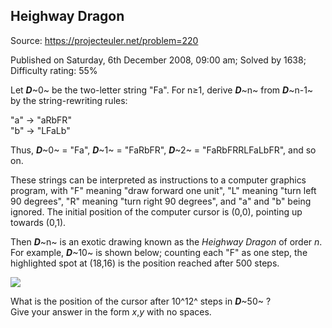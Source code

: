 Heighway Dragon
---------------

Source: https://projecteuler.net/problem=220

Published on Saturday, 6th December 2008, 09:00 am; Solved by 1638;
Difficulty rating: 55%

Let ***D***~0~ be the two-letter string "Fa". For n≥1, derive ***D***~n~
from ***D***~n-1~ by the string-rewriting rules:

"a" → "aRbFR"\
 "b" → "LFaLb"

Thus, ***D***~0~ = "Fa", ***D***~1~ = "FaRbFR", ***D***~2~ =
"FaRbFRRLFaLbFR", and so on.

These strings can be interpreted as instructions to a computer graphics
program, with "F" meaning "draw forward one unit", "L" meaning "turn
left 90 degrees", "R" meaning "turn right 90 degrees", and "a" and "b"
being ignored. The initial position of the computer cursor is (0,0),
pointing up towards (0,1).

Then ***D***~n~ is an exotic drawing known as the *Heighway Dragon* of
order *n*. For example, ***D***~10~ is shown below; counting each "F" as
one step, the highlighted spot at (18,16) is the position reached after
500 steps.

![](project/images/p220.gif)

What is the position of the cursor after 10^12^ steps in ***D***~50~ ?\
 Give your answer in the form *x*,*y* with no spaces.
